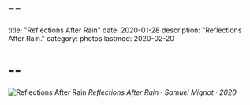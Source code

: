# --
title: "Reflections After Rain"
date: 2020-01-28
description: "Reflections After Rain."
category: photos
lastmod: 2020-02-20
# --

![Reflections After Rain](#)
*Reflections After Rain · Samuel Mignot · 2020*
